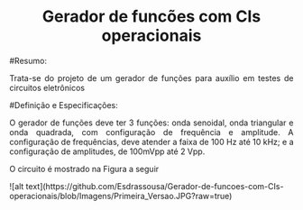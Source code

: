 <h1 align="center"> Gerador de funcões com CIs operacionais </h1>
#Resumo:
<p align="justify">
  Trata-se do projeto de um gerador de funções para auxílio em testes de circuitos eletrônicos 
</p>

#Definição e Especificações:
<p align="justify">
  O gerador de funções deve ter 3 funções: onda senoidal, onda triangular e onda quadrada, com
configuração de frequência e amplitude. A configuração de frequências, deve atender a faixa de
100 Hz até 10 kHz; e a configuração de amplitudes, de 100mVpp até 2 Vpp.
</p>

<p align="justify">
  O circuito é mostrado na Figura a seguir
</p>
![alt text](https://github.com/Esdrassousa/Gerador-de-funcoes-com-CIs-operacionais/blob/Imagens/Primeira_Versao.JPG?raw=true)
